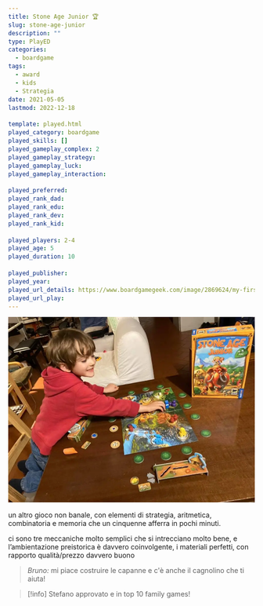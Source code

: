 ```yaml
---
title: Stone Age Junior 🏆
slug: stone-age-junior
description: ""
type: PlayED
categories:
  - boardgame
tags:
  - award
  - kids
  - Strategia
date: 2021-05-05
lastmod: 2022-12-18

template: played.html
played_category: boardgame
played_skills: []
played_gameplay_complex: 2
played_gameplay_strategy: 
played_gameplay_luck: 
played_gameplay_interaction: 

played_preferred: 
played_rank_dad: 
played_rank_edu: 
played_rank_dev: 
played_rank_kid: 

played_players: 2-4
played_age: 5
played_duration: 10

played_publisher: 
played_year: 
played_url_details: https://www.boardgamegeek.com/image/2869624/my-first-stone-age
played_url_play: 
---
```


![](../../assets/img/played/boardgame/stone_age_junior.webp)

un altro gioco non banale, con elementi di strategia, aritmetica, combinatoria e memoria che un cinquenne afferra in pochi minuti. 

ci sono tre meccaniche molto semplici che si intrecciano molto bene, e l’ambientazione preistorica è davvero coinvolgente, i materiali perfetti, con rapporto qualità/prezzo davvero buono

> *Bruno:* mi piace costruire le capanne e c'è anche il cagnolino che ti aiuta!

> [!info] Stefano approvato e in top 10 family games!
